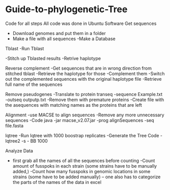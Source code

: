 # Guide-to-phylogenetic-Tree
Code for all steps
All code was done in Ubuntu Software
Get sequences
- Download genomes and put them in a folder
- Make a file with all sequences
-Make a Database

Tblast
-Run Tblast

-Stitch up Tblasted results 
-Retrive haplotype


Reverse complement
-Get sequences that are in wrong direction from stitched tblast
-Retrieve the haplotype for those
-Complement them
-Switch out the complemented sequences with the original haplotype file
-Retrieve full name of the sequences


Remove pseudogenes
-Translate to protein 
transeq -sequence Example.txt -outseq outputp.txt 
-Remove them with premature proteins
-Create file with the asequences with matching names as the proteins that are left

Alignment
-use MACSE to align sequences
-Remove any more unnecessary sequences
-Code
java -jar macse_v2.07.jar -prog alignSequences -seq file.fasta

Iqtree
-Run Iqtree with 1000 boostrap replicates
-Generate the Tree
Code
-Iqtree2 -s - BB 1000

Analyze Data
-  first grab all the names of all the sequences before counting
-Count amount of fusspoks in each strain  (some strains have to be manually added,)
-Count how many fusspoks in genomic locations in some strains (some have to be added manually) – one also has to categorize the parts of the names of the data in excel
